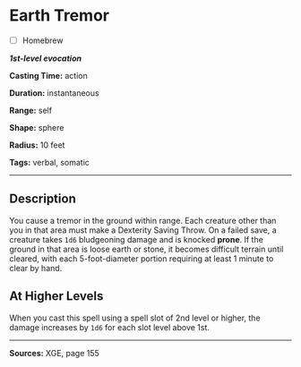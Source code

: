 # Earth Tremor

- [ ] Homebrew

***1st-level evocation***

**Casting Time:** action

**Duration:** instantaneous

**Range:** self

**Shape:** sphere

**Radius:** 10 feet

**Tags:** verbal, somatic

---

## Description
You cause a tremor in the ground within range.
Each creature other than you in that area must make a Dexterity Saving Throw.
On a failed save, a creature takes `1d6` bludgeoning damage and is knocked **prone**.
If the ground in that area is loose earth or stone, it becomes difficult terrain until cleared, with each 5-foot-diameter portion requiring at least 1 minute to clear by hand.

## At Higher Levels
When you cast this spell using a spell slot of 2nd level or higher, the damage increases by `1d6` for each slot level above 1st.

---

**Sources:** XGE, page 155
